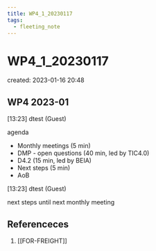 ```yaml
---
title: WP4_1_20230117
tags:
  - fleeting_note
---
```


# WP4_1_20230117
created: 2023-01-16 20:48

## WP4 2023-01

[13:23] dtest (Guest)

agenda  
* Monthly meetings (5 min)  
* DMP - open questions (40 min, led by TIC4.0)  
* D4.2 (15 min, led by BEIA)  
* Next steps (5 min) 
* AoB


  

[13:23] dtest (Guest)

next steps until next monthly meeting

## Referenceces
1. [[FOR-FREIGHT]]